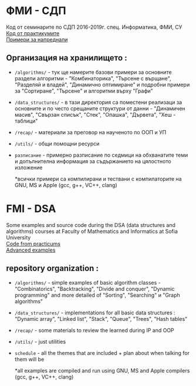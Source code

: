 # ФМИ - СДП

Код от семинарите по СДП 2016-2019г. спец. Информатика, ФМИ, СУ
<br>[Код от практикумите](https://github.com/VasiPeycheva/Data-Structures-and-Algorithms--2018-2019)
<br>[Примери за напреднали](https://github.com/IvanFilipov/modern_c_plus_plus)


## Организация на хранилището :
   * `/algorithms/` - тук ще намерите базови примери за основните раздели алгоритми - 
         "Комбинаторика", "Търсене с върщане", "Разделяй и владей", "Динамично оптимиране"
         и подробни примери за "Сортиране", "Търсене" и алгоритми върху "Графи"

   * `/data_structures/` - в тази директория са поместени реализаци за основните и по често срещаните
         структури от данни - "Динамичен масив", "Свързан списък", "Стек", "Опашка",
         "Дървета", "Хеш - таблици"

   * `/recap/` - материали за преговор на наученото по ООП и УП

   * `/utils/` - общи помощни ресурси

  * `разписание` - примерно разписание по седмици на обхванатите теми и допълнителна информация
         за съдържанието на цялостното изложение

       *всички примери са компилирани и тествани с компилаторите на GNU, MS и  Apple  (gcc, g++, VC++, clang)
# FMI - DSA

Some examples and source code during the DSA (data structures and algorithms) courses at
Faculty of Mathematics and Informatics at Sofia University
<br>[Code from practicums](https://github.com/VasiPeycheva/Data-Structures-and-Algorithms--2018-2019)
<br>[Advanced examples](https://github.com/IvanFilipov/modern_c_plus_plus)

## repository organization :
   * `/algorithms/` - simple examples of basic algorithm classes - 
         "Combinatorics", "Backtracking", "Divide and conquer", "Dynamic programming"
         and more detailed of "Sorting", "Searching" и "Graph algorithms"

   * `/data_structures/` - implementations for all basic data structures : 
         "Dynamic array", "Linked list", "Stack", "Queue",
         "Trees", "Hash tables"

   * `/recap/` - some materials to review the learned during IP and OOP

   * `/utils/` - just utilities

  * `schedule` - all the themes that are included + plan about when talking for them will be

       *all examples are compiled and run using GNU, MS and Apple compilers (gcc, g++, VC++, clang)
